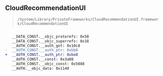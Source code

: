 ## CloudRecommendationUI

> `/System/Library/PrivateFrameworks/CloudRecommendationUI.framework/CloudRecommendationUI`

```diff

   __DATA_CONST.__objc_protorefs: 0x58
   __DATA_CONST.__objc_superrefs: 0x18
   __AUTH_CONST.__auth_got: 0x10c8
-  __AUTH_CONST.__auth_ptr: 0xbb8
+  __AUTH_CONST.__auth_ptr: 0xbe8
   __AUTH_CONST.__const: 0x3a08
   __AUTH_CONST.__objc_const: 0x5088
   __AUTH.__objc_data: 0x1140

```
